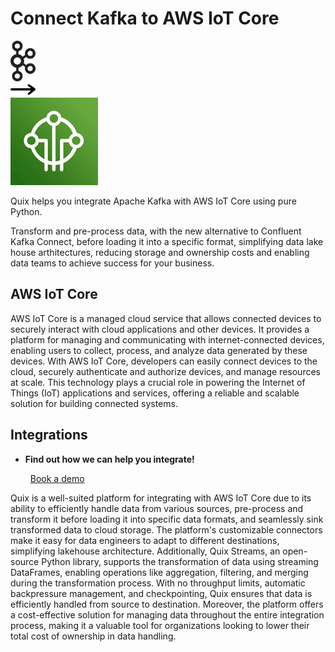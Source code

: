 # Connect Kafka to AWS IoT Core

<div class="connect-images cards blog-grid-card" markdown>
<div>
<img src="../images/kafka_logo.png" width="40px" />
</div>
<div>
<img src="../images/arrow.svg" width="40px" />
</div>
<div>
<img src="./images/aws-iot-core_1.jpg" />
</div>
</div>

Quix helps you integrate Apache Kafka with AWS IoT Core using pure Python.

Transform and pre-process data, with the new alternative to Confluent Kafka Connect, before loading it into a specific format, simplifying data lake house arthitectures, reducing storage and ownership costs and enabling data teams to achieve success for your business.

## AWS IoT Core

AWS IoT Core is a managed cloud service that allows connected devices to securely interact with cloud applications and other devices. It provides a platform for managing and communicating with internet-connected devices, enabling users to collect, process, and analyze data generated by these devices. With AWS IoT Core, developers can easily connect devices to the cloud, securely authenticate and authorize devices, and manage resources at scale. This technology plays a crucial role in powering the Internet of Things (IoT) applications and services, offering a reliable and scalable solution for building connected systems.

## Integrations

<div class="grid cards" markdown>

- __Find out how we can help you integrate!__

    <a class="md-button md-button--primary" href="https://share.hsforms.com/1iW0TmZzKQMChk0lxd_tGiw4yjw2?__hstc=175542013.2303933fbd746c0ac86d9ccbe9bc9100.1728383268831.1729603416735.1729620918855.31&__hssc=175542013.1.1729620918855&__hsfp=2132701734" target="_blank" style="margin:.5rem;">Book a demo</a>

</div>


Quix is a well-suited platform for integrating with AWS IoT Core due to its ability to efficiently handle data from various sources, pre-process and transform it before loading it into specific data formats, and seamlessly sink transformed data to cloud storage. The platform's customizable connectors make it easy for data engineers to adapt to different destinations, simplifying lakehouse architecture. Additionally, Quix Streams, an open-source Python library, supports the transformation of data using streaming DataFrames, enabling operations like aggregation, filtering, and merging during the transformation process. With no throughput limits, automatic backpressure management, and checkpointing, Quix ensures that data is efficiently handled from source to destination. Moreover, the platform offers a cost-effective solution for managing data throughout the entire integration process, making it a valuable tool for organizations looking to lower their total cost of ownership in data handling.


